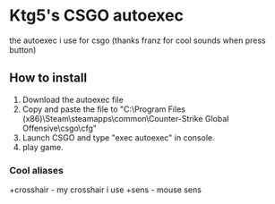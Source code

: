 # Ktg5's CSGO autoexec
the autoexec i use for csgo
(thanks franz for cool sounds when press button)

## How to install
1. Download the autoexec file
2. Copy and paste the file to "C:\Program Files (x86)\Steam\steamapps\common\Counter-Strike Global Offensive\csgo\cfg"
3. Launch CSGO and type "exec autoexec" in console.
4. play game.

### Cool aliases
+crosshair - my crosshair i use
+sens - mouse sens

